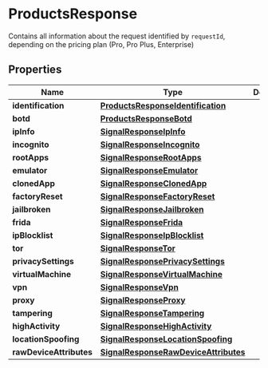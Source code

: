 

# ProductsResponse

Contains all information about the request identified by `requestId`, depending on the pricing plan (Pro, Pro Plus, Enterprise)

## Properties

| Name | Type | Description | Notes |
|------------ | ------------- | ------------- | -------------|
|**identification** | [**ProductsResponseIdentification**](ProductsResponseIdentification.md) |  |  [optional] |
|**botd** | [**ProductsResponseBotd**](ProductsResponseBotd.md) |  |  [optional] |
|**ipInfo** | [**SignalResponseIpInfo**](SignalResponseIpInfo.md) |  |  [optional] |
|**incognito** | [**SignalResponseIncognito**](SignalResponseIncognito.md) |  |  [optional] |
|**rootApps** | [**SignalResponseRootApps**](SignalResponseRootApps.md) |  |  [optional] |
|**emulator** | [**SignalResponseEmulator**](SignalResponseEmulator.md) |  |  [optional] |
|**clonedApp** | [**SignalResponseClonedApp**](SignalResponseClonedApp.md) |  |  [optional] |
|**factoryReset** | [**SignalResponseFactoryReset**](SignalResponseFactoryReset.md) |  |  [optional] |
|**jailbroken** | [**SignalResponseJailbroken**](SignalResponseJailbroken.md) |  |  [optional] |
|**frida** | [**SignalResponseFrida**](SignalResponseFrida.md) |  |  [optional] |
|**ipBlocklist** | [**SignalResponseIpBlocklist**](SignalResponseIpBlocklist.md) |  |  [optional] |
|**tor** | [**SignalResponseTor**](SignalResponseTor.md) |  |  [optional] |
|**privacySettings** | [**SignalResponsePrivacySettings**](SignalResponsePrivacySettings.md) |  |  [optional] |
|**virtualMachine** | [**SignalResponseVirtualMachine**](SignalResponseVirtualMachine.md) |  |  [optional] |
|**vpn** | [**SignalResponseVpn**](SignalResponseVpn.md) |  |  [optional] |
|**proxy** | [**SignalResponseProxy**](SignalResponseProxy.md) |  |  [optional] |
|**tampering** | [**SignalResponseTampering**](SignalResponseTampering.md) |  |  [optional] |
|**highActivity** | [**SignalResponseHighActivity**](SignalResponseHighActivity.md) |  |  [optional] |
|**locationSpoofing** | [**SignalResponseLocationSpoofing**](SignalResponseLocationSpoofing.md) |  |  [optional] |
|**rawDeviceAttributes** | [**SignalResponseRawDeviceAttributes**](SignalResponseRawDeviceAttributes.md) |  |  [optional] |



